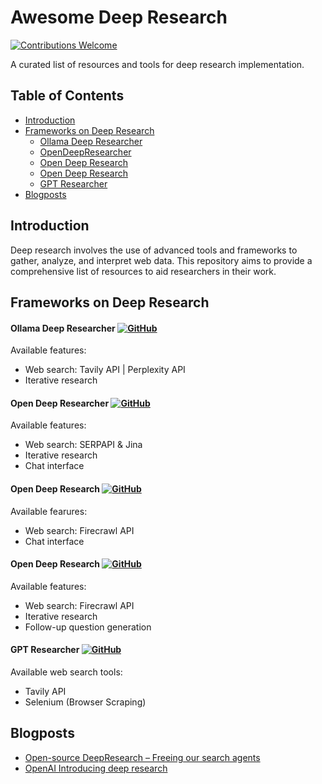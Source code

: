 # Awesome Deep Research

[![Contributions Welcome](https://img.shields.io/badge/contributions-welcome-brightgreen.svg)](CONTRIBUTING.md)

A curated list of resources and tools for deep research implementation.

## Table of Contents
<!-- MarkdownTOC depth=4 -->
- [Introduction](#introduction)
- [Frameworks on Deep Research](#frameworks-and-libraries)
  - [Ollama Deep Researcher](#ollama-deep-research)
  - [OpenDeepResearcher](#open-deep-researcher)
  - [Open Deep Research](#open-deep-research)
  - [Open Deep Research](#deep-research)
  - [GPT Researcher](#gpt-researcher)
- [Blogposts](#blogposts)

<a name="introduction"></a>
## Introduction
Deep research involves the use of advanced tools and frameworks to gather, analyze, and interpret web data. This repository aims to provide a comprehensive list of resources to aid researchers in their work.

<a name="frameworks-and-libraries"></a>
## Frameworks on Deep Research


<a name="ollama-deep-research"></a>
#### Ollama Deep Researcher [![GitHub](https://img.shields.io/badge/github-repo-blue.svg)](https://github.com/langchain-ai/ollama-deep-researcher)
Available features: 
- Web search: Tavily API | Perplexity API
- Iterative research

<a name="open-deep-researcher"></a>
#### Open Deep Researcher [![GitHub](https://img.shields.io/badge/github-repo-blue.svg)](https://github.com/mshumer/OpenDeepResearcher)
Available features: 
- Web search: SERPAPI & Jina
- Iterative research
- Chat interface

<a name="open-deep-research"></a>
#### Open Deep Research [![GitHub](https://img.shields.io/badge/github-repo-blue.svg)](https://github.com/nickscamara/open-deep-research)
Available fearures: 
- Web search: Firecrawl API
- Chat interface

<a name="deep-research"></a>
#### Open Deep Research [![GitHub](https://img.shields.io/badge/github-repo-blue.svg)](https://github.com/dzhng/deep-research)
Available features: 
- Web search: Firecrawl API
- Iterative research
- Follow-up question generation

<a name="gpt-researcher"></a>
#### GPT Researcher [![GitHub](https://img.shields.io/badge/github-repo-blue.svg)](https://github.com/assafelovic/gpt-researcher)
Available web search tools: 
- Tavily API
- Selenium (Browser Scraping)

<a name="blogposts"></a>
## Blogposts

- [Open-source DeepResearch – Freeing our search agents](https://huggingface.co/blog/open-deep-research)
- [OpenAI Introducing deep research](https://openai.com/index/introducing-deep-research/)
